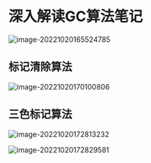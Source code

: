 # 深入解读GC算法笔记

![image-20221020165524785](C:\Users\DaHuangGO\AppData\Roaming\Typora\typora-user-images\image-20221020165524785.png)

## 标记清除算法

![image-20221020170100806](C:\Users\DaHuangGO\AppData\Roaming\Typora\typora-user-images\image-20221020170100806.png)

## 三色标记算法

![image-20221020172813232](C:\Users\DaHuangGO\AppData\Roaming\Typora\typora-user-images\image-20221020172813232.png)

![image-20221020172829581](C:\Users\DaHuangGO\AppData\Roaming\Typora\typora-user-images\image-20221020172829581.png)